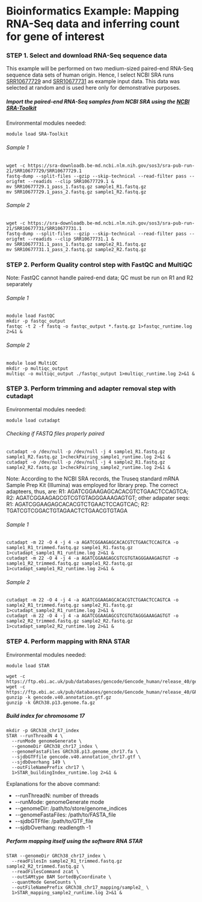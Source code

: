 Bioinformatics Example: Mapping RNA-Seq data and inferring count for gene of interest
=====================================================================================

### STEP 1. Select and download RNA-Seq sequence data
This example will be performed on two medium-sized paired-end RNA-Seq sequence data sets of human origin. Hence, I select NCBI SRA runs [SRR10677729](https://www.ncbi.nlm.nih.gov/sra/?term=SRR10677729) and [SRR10677731](https://www.ncbi.nlm.nih.gov/sra/?term=SRR10677731) as example input data. This data was selected at random and is used here only for demonstrative purposes.

##### Import the paired-end RNA-Seq samples from NCBI SRA using the [NCBI SRA-Toolkit](https://github.com/ncbi/sra-tools)

Environmental modules needed:
```
module load SRA-Toolkit
```

###### Sample 1
```
wget -c https://sra-downloadb.be-md.ncbi.nlm.nih.gov/sos3/sra-pub-run-21/SRR10677729/SRR10677729.1
fastq-dump --split-files --gzip --skip-technical --read-filter pass --origfmt --readids --clip SRR10677729.1 &
mv SRR10677729.1_pass_1.fastq.gz sample1_R1.fastq.gz
mv SRR10677729.1_pass_2.fastq.gz sample1_R2.fastq.gz
```

###### Sample 2
```
wget -c https://sra-downloadb.be-md.ncbi.nlm.nih.gov/sos3/sra-pub-run-21/SRR10677731/SRR10677731.1
fastq-dump --split-files --gzip --skip-technical --read-filter pass --origfmt --readids --clip SRR10677731.1 &
mv SRR10677731.1_pass_1.fastq.gz sample2_R1.fastq.gz
mv SRR10677731.1_pass_2.fastq.gz sample2_R2.fastq.gz
```

### STEP 2. Perform Quality control step with FastQC and MultiQC

Note: FastQC cannot handle paired-end data; QC must be run on R1 and R2 separately

###### Sample 1
```
module load FastQC
mkdir -p fastqc_output
fastqc -t 2 -f fastq -o fastqc_output *.fastq.gz 1>fastqc_runtime.log 2>&1 &
```

###### Sample 2
```
module load MultiQC
mkdir -p multiqc_output
multiqc -o multiqc_output ./fastqc_output 1>multiqc_runtime.log 2>&1 &
```

### STEP 3. Perform trimming and adapter removal step with cutadapt

Environmental modules needed:
```
module load cutadapt
```

###### Checking if FASTQ files properly paired
```
cutadapt -o /dev/null -p /dev/null -j 4 sample1_R1.fastq.gz sample1_R2.fastq.gz 1>checkPairing_sample1_runtime.log 2>&1 &
cutadapt -o /dev/null -p /dev/null -j 4 sample2_R1.fastq.gz sample2_R2.fastq.gz 1>checkPairing_sample2_runtime.log 2>&1 &
```
Note: According to the NCBI SRA records, the Truseq standard mRNA Sample Prep Kit (Illumina) was employed for library prep. The correct adapteers, thus, are: R1: AGATCGGAAGAGCACACGTCTGAACTCCAGTCA; R2: AGATCGGAAGAGCGTCGTGTAGGGAAAGAGTGT; other adapater seqs: R1: AGATCGGAAGAGCACACGTCTGAACTCCAGTCAC; R2: TGATCGTCGGACTGTAGAACTCTGAACGTGTAGA

###### Sample 1
```
cutadapt -m 22 -O 4 -j 4 -a AGATCGGAAGAGCACACGTCTGAACTCCAGTCA -o sample1_R1_trimmed.fastq.gz sample1_R1.fastq.gz 1>cutadapt_sample1_R1_runtime.log 2>&1 &
cutadapt -m 22 -O 4 -j 4 -a AGATCGGAAGAGCGTCGTGTAGGGAAAGAGTGT -o sample1_R2_trimmed.fastq.gz sample1_R2.fastq.gz 1>cutadapt_sample1_R2_runtime.log 2>&1 &
```

###### Sample 2
```
cutadapt -m 22 -O 4 -j 4 -a AGATCGGAAGAGCACACGTCTGAACTCCAGTCA -o sample2_R1_trimmed.fastq.gz sample2_R1.fastq.gz 1>cutadapt_sample2_R1_runtime.log 2>&1 &
cutadapt -m 22 -O 4 -j 4 -a AGATCGGAAGAGCGTCGTGTAGGGAAAGAGTGT -o sample2_R2_trimmed.fastq.gz sample2_R2.fastq.gz 1>cutadapt_sample2_R2_runtime.log 2>&1 &
```

### STEP 4. Perform mapping with RNA STAR

Environmental modules needed:
```
module load STAR
```

```
wget -c https://ftp.ebi.ac.uk/pub/databases/gencode/Gencode_human/release_40/gencode.v40.annotation.gtf.gz
wget -c https://ftp.ebi.ac.uk/pub/databases/gencode/Gencode_human/release_40/GRCh38.p13.genome.fa.gz
gunzip -k gencode.v40.annotation.gtf.gz
gunzip -k GRCh38.p13.genome.fa.gz
```

##### Build index for chromosome 17

```
mkdir -p GRCh38_chr17_index
STAR --runThreadN 4 \
  --runMode genomeGenerate \
  --genomeDir GRCh38_chr17_index \
  --genomeFastaFiles GRCh38.p13.genome_chr17.fa \
  --sjdbGTFfile gencode.v40.annotation_chr17.gtf \
  --sjdbOverhang 149 \
  --outFileNamePrefix chr17 \
  1>STAR_buildingIndex_runtime.log 2>&1 &
```

Explanations for the above command: 
*  --runThreadN: number of threads
*  --runMode: genomeGenerate mode
*  --genomeDir: /path/to/store/genome_indices
*  --genomeFastaFiles: /path/to/FASTA_file
*  --sjdbGTFfile: /path/to/GTF_file
*  --sjdbOverhang: readlength -1

##### Perform mapping itself using the software RNA STAR
```
STAR --genomeDir GRCh38_chr17_index \
  --readFilesIn sample2_R1_trimmed.fastq.gz sample2_R2_trimmed.fastq.gz \
  --readFilesCommand zcat \
  --outSAMtype BAM SortedByCoordinate \
  --quantMode GeneCounts \
  --outFileNamePrefix GRCh38_chr17_mapping/sample2_ \
  1>STAR_mapping_sample2_runtime.log 2>&1 &
```
